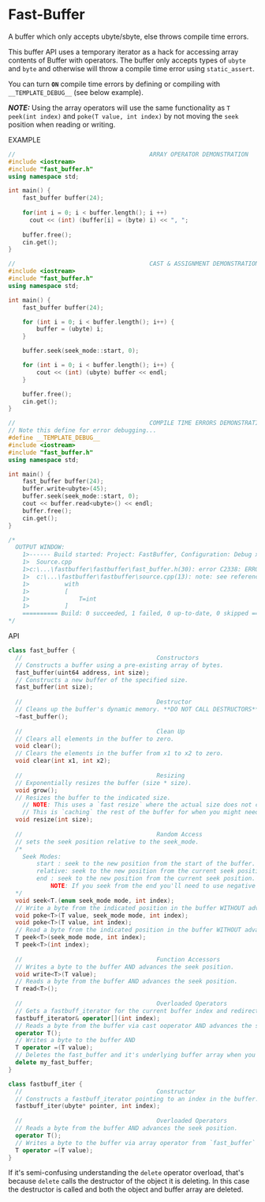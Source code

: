 # Fast-Buffer
A buffer which only accepts ubyte/sbyte, else throws compile time errors.

This buffer API uses a temporary iterator as a hack for accessing array contents of Buffer with operators. The buffer only accepts types of `ubyte` and `byte` and otherwise will throw a compile time error using `static_assert`.

You can turn **`ON`** compile time errors by defining or compiling with `__TEMPLATE_DEBUG__` (see below example).

***NOTE:*** Using the array operators will use the same functionality as `T peek(int index)` and `poke(T value, int index)` by not moving the `seek` position when reading or writing.

EXAMPLE
```C++
//                                      ARRAY OPERATOR DEMONSTRATION
#include <iostream>
#include "fast_buffer.h"
using namespace std;

int main() {
    fast_buffer buffer(24);
    
    for(int i = 0; i < buffer.length(); i ++)
      cout << (int) (buffer[i] = (byte) i) << ", ";
    
    buffer.free();
    cin.get();
}
```
```C++
//                                      CAST & ASSIGNMENT DEMONSTRATION
#include <iostream>
#include "fast_buffer.h"
using namespace std;

int main() {
    fast_buffer buffer(24);

    for (int i = 0; i < buffer.length(); i++) {
        buffer = (ubyte) i;
    }

    buffer.seek(seek_mode::start, 0);

    for (int i = 0; i < buffer.length(); i++) {
        cout << (int) (ubyte) buffer << endl;
    }

    buffer.free();
    cin.get();
}
```
```C++
//                                      COMPILE TIME ERRORS DEMONSTRATION
// Note this define for error debugging...
#define __TEMPLATE_DEBUG__
#include <iostream>
#include "fast_buffer.h"
using namespace std;

int main() {
    fast_buffer buffer(24);
    buffer.write<ubyte>(45);
    buffer.seek(seek_mode::start, 0);
    cout << buffer.read<ubyte>() << endl;
    buffer.free();
    cin.get();
}

/*
  OUTPUT WINDOW:
    1>------ Build started: Project: FastBuffer, Configuration: Debug x64 ------
    1>  Source.cpp
    1>c:\...\fastbuffer\fastbuffer\fast_buffer.h(30): error C2338: ERROR: T must be of type *sbyte* or *ubyte*
    1>  c:\...\fastbuffer\fastbuffer\source.cpp(13): note: see reference to function template instantiation 'T fastbuff_iterator::operator =<int>(T)' being compiled
    1>          with
    1>          [
    1>              T=int
    1>          ]
    ========== Build: 0 succeeded, 1 failed, 0 up-to-date, 0 skipped ==========
*/
```

API
```C++
class fast_buffer {
  //                                      Constructors
  // Constructs a buffer using a pre-existing array of bytes.
  fast_buffer(uint64 address, int size);
  // Constructs a new buffer of the specified size.
  fast_buffer(int size);
  
  //                                      Destructor
  // Cleans up the buffer's dynamic memory. **DO NOT CALL DESTRUCTORS**
  ~fast_buffer();
  
  //                                      Clean Up
  // Clears all elements in the buffer to zero.
  void clear();
  // Clears the elements in the buffer from x1 to x2 to zero.
  void clear(int x1, int x2);
  
  //                                      Resizing
  // Exponentially resizes the buffer (size * size).
  void grow();
  // Resizes the buffer to the indicated size.
    // NOTE: This uses a `fast resize` where the actual size does not change when resizing downwards.
    // This is `caching` the rest of the buffer for when you might need to resize upwards.
  void resize(int size);
  
  //                                      Random Access
  // sets the seek position relative to the seek_mode.
  /*
    Seek Modes:
        start : seek to the new position from the start of the buffer.
        relative: seek to the new position from the current seek position.
        end : seek to the new position from the current seek position.
            NOTE: If you seek from the end you'll need to use negative positions to seek backwards.
  */
  void seek<T.(enum seek_mode mode, int index);
  // Write a byte from the indicated position in the buffer WITHOUT advancing the seek position.
  void poke<T>(T value, seek_mode mode, int index);
  void poke<T>(T value, int index);
  // Read a byte from the indicated position in the buffer WITHOUT advancing the seek position.
  T peek<T>(seek_mode mode, int index);
  T peek<T>(int index);
  
  //                                      Function Accessors
  // Writes a byte to the buffer AND advances the seek position.
  void write<T>(T value);
  // Reads a byte from the buffer AND advances the seek position.
  T read<T>();
  
  //                                      Overloaded Operators
  // Gets a fastbuff_iterator for the current buffer index and redirects reading/writing bytes to the fastbuff_iterator.
  fastbuff_iterator& operator[](int index);
  // Reads a byte from the buffer via cast ooperator AND advances the seek position.
  operator T();
  // Writes a byte to the buffer AND 
  T operator =(T value);
  // Deletes the fast_buffer and it's underlying buffer array when you dynamically allocate fast_buffer.
  delete my_fast_buffer;
}

class fastbuff_iter {
  //                                      Constructor
  // Constructs a fastbuff_iterator pointing to an index in the buffer.
  fastbuff_iter(ubyte* pointer, int index);
  
  //                                      Overloaded Operators
  // Reads a byte from the buffer AND advances the seek position.
  operator T();
  // Writes a byte to the buffer via array operator from `fast_buffer` AND advances the seek position.
  T operator =(T value);
}
```
If it's semi-confusing understanding the `delete` operator overload, that's because `delete` calls the destructor of the object it is deleting. In this case the destructor is called and both the object and buffer array are deleted.
